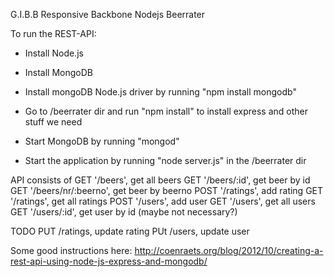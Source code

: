 G.I.B.B Responsive Backbone Nodejs Beerrater


To run the REST-API:

- Install Node.js

- Install MongoDB

- Install mongoDB Node.js driver by running "npm install mongodb"

- Go to /beerrater dir and run "npm install" to install express and other stuff we need

- Start MongoDB by running "mongod"

- Start the application by running "node server.js" in the /beerrater dir


API consists of
GET '/beers', get all beers
GET '/beers/:id', get beer by id
GET '/beers/nr/:beerno', get beer by beerno
POST '/ratings', add rating
GET '/ratings', get all ratings
POST '/users', add user
GET '/users', get all users
GET '/users/:id', get user by id (maybe not necessary?)

TODO
PUT /ratings, update rating
PUt /users, update user


Some good instructions here: http://coenraets.org/blog/2012/10/creating-a-rest-api-using-node-js-express-and-mongodb/
